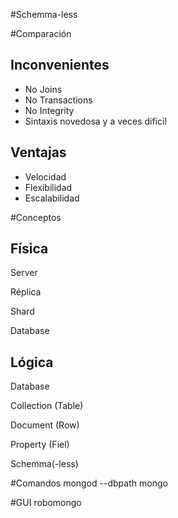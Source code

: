 #Schemma-less

#Comparación

## Inconvenientes
- No Joins
- No Transactions 
- No Integrity
- Sintaxis novedosa y a veces difícil

## Ventajas
- Velocidad
- Flexibilidad
- Escalabilidad

#Conceptos

## Física
Server

Réplica

Shard

Database



## Lógica
Database

Collection (Table)

Document (Row)

Property (Fiel)

Schemma(-less)


#Comandos
mongod --dbpath
mongo

#GUI
robomongo


